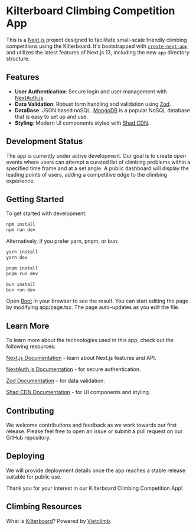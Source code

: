 # Kilterboard Climbing Competition App

This is a [Next.js](https://nextjs.org/) project designed to facilitate small-scale friendly climbing competitions using the Kilterboard. It's bootstrapped with [`create-next-app`](https://github.com/vercel/next.js/tree/canary/packages/create-next-app) and utilizes the latest features of Next.js 13, including the new `app` directory structure.

## Features

- **User Authentication**: Secure login and user management with [NextAuth.js](https://next-auth.js.org/).
- **Data Validation**: Robust form handling and validation using [Zod](https://github.com/colinhacks/zod).
- **DataBase**: JSON based noSQL.
  [MongoDB](https://www.mongodb.com/) is a popular NoSQL database that is easy to set up and use.
- **Styling**: Modern UI components styled with [Shad CDN](https://ui.shadcn.com/).

## Development Status

The app is currently under active development. Our goal is to create open events where users can attempt a curated list of climbing problems within a specified time frame and at a set angle. A public dashboard will display the leading points of users, adding a competitive edge to the climbing experience.

## Getting Started

To get started with development:

```bash
npm install
npm run dev
```

Alternatively, if you prefer yarn, pnpm, or bun:

```bash
yarn install
yarn dev
```

```bash
pnpm install
pnpm run dev
```

```bash
bun install
bun run dev
```

Open [Root](http://localhost:3000) in your browser to see the result. You can start editing the page by modifying app/page.tsx. The page auto-updates as you edit the file.

## Learn More

To learn more about the technologies used in this app, check out the following resources:

[Next.js Documentation](https://nextjs.org/docs) - learn about Next.js features and API.

[NextAuth.js Documentation](https://next-auth.js.org/getting-started/introduction) - for secure authentication.

[Zod Documentation](https://zod.dev/) - for data validation.

[Shad CDN Documentation](https://ui.shadcn.com/docs) - for UI components and styling.

## Contributing

We welcome contributions and feedback as we work towards our first release. Please feel free to open an issue or submit a pull request on our GitHub repository.

## Deploying

We will provide deployment details once the app reaches a stable release suitable for public use.

Thank you for your interest in our Kilterboard Climbing Competition App!

## Climbing Resources

What is [Kilterboard](https://settercloset.com/pages/the-kilter-board)? Powered by [Vietclimb](https://www.vietclimb.vn/).
